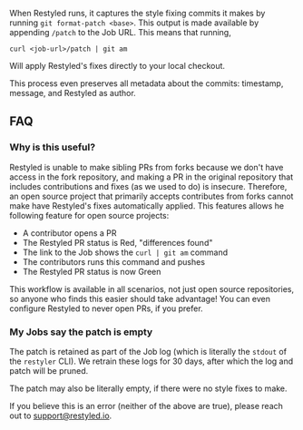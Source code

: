 When Restyled runs, it captures the style fixing commits it makes by running `git format-patch <base>`. This output is made available by appending `/patch` to the Job URL. This means that running,

```console
curl <job-url>/patch | git am
```

Will apply Restyled's fixes directly to your local checkout.

This process even preserves all metadata about the commits: timestamp, message, and Restyled as author.

## FAQ

### Why is this useful?

Restyled is unable to make sibling PRs from forks because we don't have access in the fork repository, and making a PR in the original repository that includes contributions and fixes (as we used to do) is insecure. Therefore, an open source project that primarily accepts contributes from forks cannot make have Restyled's fixes automatically applied. This features allows he following feature for open source projects:

- A contributor opens a PR
- The Restyled PR status is Red, "differences found"
- The link to the Job shows the `curl | git am` command
- The contributors runs this command and pushes
- The Restyled PR status is now Green

This workflow is available in all scenarios, not just open source repositories, so anyone who finds this easier should take advantage! You can even configure Restyled to never open PRs, if you prefer.

### My Jobs say the patch is empty

The patch is retained as part of the Job log (which is literally the `stdout` of the `restyler` CLI). We retrain these logs for 30 days, after which the log and patch will be pruned.

The patch may also be literally empty, if there were no style fixes to make.

If you believe this is an error (neither of the above are true), please reach out to support@restyled.io.